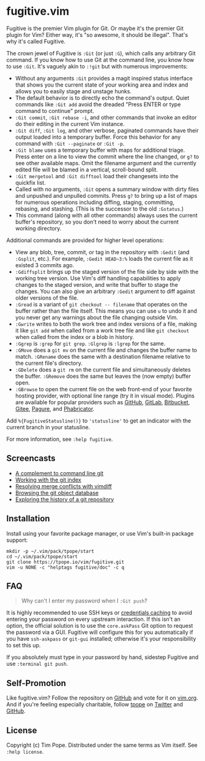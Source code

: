 # fugitive.vim

Fugitive is the premier Vim plugin for Git.  Or maybe it's the premier Git
plugin for Vim?  Either way, it's "so awesome, it should be illegal".  That's
why it's called Fugitive.

The crown jewel of Fugitive is `:Git` (or just `:G`), which calls any
arbitrary Git command.  If you know how to use Git at the command line, you
know how to use `:Git`.  It's vaguely akin to `:!git` but with numerous
improvements:

* Without any arguments `:Git` provides a magit inspired status interface that shows
  you the current state of your working area and index and allows you to easily
  stage and unstage hunks.
* The default behavior is to directly echo the command's output.  Quiet
  commands like `:Git add` avoid the dreaded "Press ENTER or type command to
  continue" prompt.
* `:Git commit`, `:Git rebase -i`, and other commands that invoke an editor do
  their editing in the current Vim instance.
* `:Git diff`, `:Git log`, and other verbose, paginated commands have their
  output loaded into a temporary buffer.  Force this behavior for any command
  with `:Git --paginate` or `:Git -p`.
* `:Git blame` uses a temporary buffer with maps for additional triage.  Press
  enter on a line to view the commit where the line changed, or `g?` to see
  other available maps.  Omit the filename argument and the currently edited
  file will be blamed in a vertical, scroll-bound split.
* `:Git mergetool` and `:Git difftool` load their changesets into the quickfix
  list.
* Called with no arguments, `:Git` opens a summary window with dirty files and
  unpushed and unpulled commits.  Press `g?` to bring up a list of maps for
  numerous operations including diffing, staging, committing, rebasing, and
  stashing.  (This is the successor to the old `:Gstatus`.)
* This command (along with all other commands) always uses the current
  buffer's repository, so you don't need to worry about the current working
  directory.

Additional commands are provided for higher level operations:

* View any blob, tree, commit, or tag in the repository with `:Gedit` (and
  `:Gsplit`, etc.).  For example, `:Gedit HEAD~3:%` loads the current file as
  it existed 3 commits ago.
* `:Gdiffsplit` brings up the staged version of the file side by side with the
  working tree version.  Use Vim's diff handling capabilities to apply changes
  to the staged version, and write that buffer to stage the changes.  You can
  also give an arbitrary `:Gedit` argument to diff against older versions of
  the file.
* `:Gread` is a variant of `git checkout -- filename` that operates on the
  buffer rather than the file itself.  This means you can use `u` to undo it
  and you never get any warnings about the file changing outside Vim.
* `:Gwrite` writes to both the work tree and index versions of a file, making
  it like `git add` when called from a work tree file and like `git checkout`
  when called from the index or a blob in history.
* `:Ggrep` is `:grep` for `git grep`.  `:Glgrep` is `:lgrep` for the same.
* `:GMove` does a `git mv` on the current file and changes the buffer name to
  match.  `:GRename` does the same with a destination filename relative to the
  current file's directory.
* `:GDelete` does a `git rm` on the current file and simultaneously deletes
  the buffer.  `:GRemove` does the same but leaves the (now empty) buffer
  open.
* `:GBrowse` to open the current file on the web front-end of your favorite
  hosting provider, with optional line range (try it in visual mode).  Plugins
  are available for popular providers such as [GitHub][rhubarb.vim],
  [GitLab][fugitive-gitlab.vim], [Bitbucket][fubitive.vim],
  [Gitee][fugitive-gitee.vim], [Pagure][pagure], and
  [Phabricator][vim-phabricator].

[rhubarb.vim]: https://github.com/tpope/vim-rhubarb
[fugitive-gitlab.vim]: https://github.com/shumphrey/fugitive-gitlab.vim
[fubitive.vim]: https://github.com/tommcdo/vim-fubitive
[fugitive-gitee.vim]: https://github.com/linuxsuren/fugitive-gitee.vim
[pagure]: https://github.com/FrostyX/vim-fugitive-pagure
[vim-phabricator]: https://github.com/jparise/vim-phabricator

Add `%{FugitiveStatusline()}` to `'statusline'` to get an indicator
with the current branch in your statusline.

For more information, see `:help fugitive`.

## Screencasts

* [A complement to command line git](http://vimcasts.org/e/31)
* [Working with the git index](http://vimcasts.org/e/32)
* [Resolving merge conflicts with vimdiff](http://vimcasts.org/e/33)
* [Browsing the git object database](http://vimcasts.org/e/34)
* [Exploring the history of a git repository](http://vimcasts.org/e/35)

## Installation

Install using your favorite package manager, or use Vim's built-in package support:

    mkdir -p ~/.vim/pack/tpope/start
    cd ~/.vim/pack/tpope/start
    git clone https://tpope.io/vim/fugitive.git
    vim -u NONE -c "helptags fugitive/doc" -c q

## FAQ

> Why can't I enter my password when I `:Git push`?

It is highly recommended to use SSH keys or [credentials caching][] to avoid
entering your password on every upstream interaction.  If this isn't an
option, the official solution is to use the `core.askPass` Git option to
request the password via a GUI.  Fugitive will configure this for you
automatically if you have `ssh-askpass` or `git-gui` installed; otherwise it's
your responsibility to set this up.

If you absolutely must type in your password by hand, sidestep Fugitive and
use `:terminal git push`.

[credentials caching]: https://help.github.com/en/articles/caching-your-github-password-in-git

## Self-Promotion

Like fugitive.vim? Follow the repository on
[GitHub](https://github.com/tpope/vim-fugitive) and vote for it on
[vim.org](http://www.vim.org/scripts/script.php?script_id=2975).  And if
you're feeling especially charitable, follow [tpope](http://tpo.pe/) on
[Twitter](http://twitter.com/tpope) and
[GitHub](https://github.com/tpope).

## License

Copyright (c) Tim Pope.  Distributed under the same terms as Vim itself.
See `:help license`.
